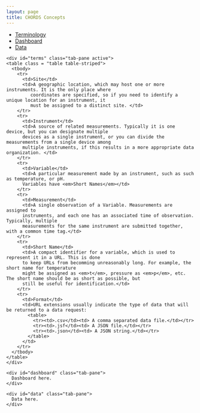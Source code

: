 ```yaml
---
layout: page
title: CHORDS Concepts
---
```


<div class="container">
  <ul class="nav nav-pills">
    <li><a data-toggle="tab" href="#terms">Terminology</a></li>
    <li><a data-toggle="tab" href="#dashboard">Dashboard</a></li>
    <li><a data-toggle="tab" href="#data">Data</a></li>
  </ul>

  <div class="tab-content">
  
    <div id="terms" class="tab-pane active">
    <table class = "table table-striped">
      <tbody>
        <tr>
          <td>Site</td>
          <td>A geographic location, which may host one or more instruments. It is the only place where 
             coordinates are specified, so if you need to identify a unique location for an instrument, it
             must be assigned to a distinct site. </td>
        </tr>
        <tr>
          <td>Instrument</td>
          <td>A source of related measurements. Typically it is one device, but you can designate multiple
          devices as a single instrument, or you can divide the measurements from a single device among
          multiple instruments, if this results in a more appropriate data organization. </td>
        </tr>
        <tr>
          <td>Variable</td>
          <td>A particular measurement made by an instrument, such as such as temperature, or pH.
          Variables have <em>Short Names</em></td>
        </tr>
        <tr>
          <td>Measurement</td>
          <td>A single observation of a Variable. Measurements are assigned to 
          instruments, and each one has an associated time of observation. Typically, multiple
          measurements for the same instrument are submitted together, with a common time tag.</td>
        </tr>
        <tr>
          <td>Short Name</td>
          <td>A compact identifier for a variable, which is used to represent it in a URL. This is done
          to keep URLs from becomming unreasonably long. For example, the short name for temperature
          might be assigned as <em>t</em>, pressure as <em>p</em>, etc. The short name should be as short as possible, but
          still be useful for identification.</td>
        </tr>
        <tr>
          <td>Format</td>
          <td>URL extensions usually indicate the type of data that will be returned to a data request:
            <table>
              <tr><td>.csv</td><td> A comma separated data file.</td></tr>
              <tr><td>.jsf</td><td> A JSON file.</td></tr>
              <tr><td>.json</td><td> A JSON string.</td></tr>
            </table>
          </td>
        </tr>
      </tbody>
    </table>
    </div>
    
    <div id="dashboard" class="tab-pane">
      Dashboard here.
    </div>
    
    <div id="data" class="tab-pane">
      Data here.
    </div>
  </div>
</div>

